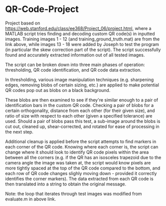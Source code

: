 # QR-Code-Project
Project based on https://web.stanford.edu/class/ee368/Project_06/project.html, where a MATLAB script tries finding and decoding custom QR code(s) in inputted images. Training images 1 - 12 (and training_ground_truth.mat) are from the link above, while images 13 - 18 were added by Joseph to test the program (in particular the skew correction part of the script). The script successfully found and accurately extracted information out of all tested images.

The script can be broken down into three main phases of operation: thresholding, QR code identification, and QR code data extraction.

In thresholding, various image manipulation techniques (e.g. sharpening edges, removing blobs of certain sizing, etc.) are applied to make potential QR codes pop out as blobs on a black background.

These blobs are then examined to see if they're similar enough to a pair of identification bars in the custom QR code. Checking a pair of blobs for a certain orthogonality, distance from each other (for their given size), and ratio of size with respect to each other (given a specified tolerance) are used. Should a pair of blobs pass this test, a sub-image around the blobs is cut out, cleaned up, shear-corrected, and rotated for ease of processing in the next step.

Additional cleanup is applied before the script attempts to find markers in each corner of the QR code. Knowing where each corner is, the script can change where it should look to identify QR code pixels within the area between all the corners (e.g. if the QR has an isosceles trapezoid due to the camera angle the image was taken at, the script would know pixels are more tightly spaced at the top of the QR code compared to the bottom, and each row of QR code changes slighly moving down - provided it correctly identifies the corner markers). The data extracted from each QR code is then translated into a string to obtain the original message.

Note: the loop that iterates through test images was modified from evaluate.m in above link.
